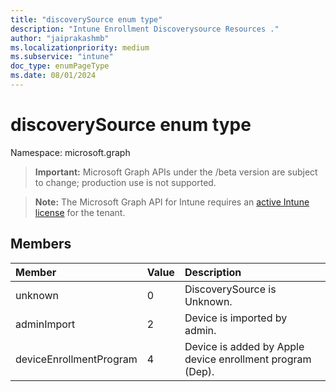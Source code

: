 ```yaml
---
title: "discoverySource enum type"
description: "Intune Enrollment Discoverysource Resources ."
author: "jaiprakashmb"
ms.localizationpriority: medium
ms.subservice: "intune"
doc_type: enumPageType
ms.date: 08/01/2024
---
```


# discoverySource enum type

Namespace: microsoft.graph

> **Important:** Microsoft Graph APIs under the /beta version are subject to change; production use is not supported.

> **Note:** The Microsoft Graph API for Intune requires an [active Intune license](https://go.microsoft.com/fwlink/?linkid=839381) for the tenant.



## Members
|Member|Value|Description|
|:---|:---|:---|
|unknown|0|DiscoverySource is Unknown.|
|adminImport|2|Device is imported by admin.|
|deviceEnrollmentProgram|4|Device is added by Apple device enrollment program (Dep).|
